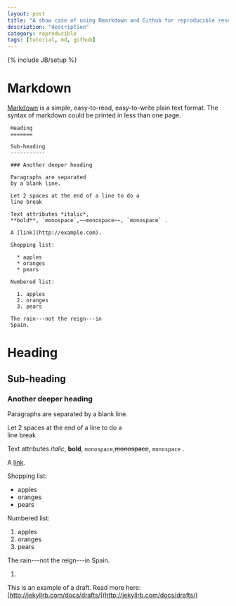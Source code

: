 ```yaml
---
layout: post
title: "A show case of using Rmarkdown and Github for reproducible research"
description: "description"
category: reproducible
tags: [tutorial, md, github]
---
```

{% include JB/setup %}


# Markdown
[Markdown](http://daringfireball.net/projects/markdown/) is a simple, easy-to-read, easy-to-write plain text format. The syntax of markdown could be printed in less than one page.

```
 Heading
 =======
 
 Sub-heading
 -----------
 
 ### Another deeper heading
 
 Paragraphs are separated
 by a blank line.
 
 Let 2 spaces at the end of a line to do a  
 line break
 
 Text attributes *italic*,
 **bold**, `monospace`,~~monospace~~, `monospace` .
 
 A [link](http://example.com).
 
 Shopping list:
 
   * apples
   * oranges
   * pears
 
 Numbered list:
 
   1. apples
   2. oranges
   3. pears
 
 The rain---not the reign---in
 Spain.
```

 Heading
 =======
 
 Sub-heading
 -----------
 
 ### Another deeper heading
 
 Paragraphs are separated
 by a blank line.
 
 Let 2 spaces at the end of a line to do a  
 line break
 
 Text attributes *italic*,
 **bold**, `monospace`,~~monospace~~, `monospace` .
 
 A [link](http://example.com).
 
 Shopping list:
 
   * apples
   * oranges
   * pears
 
 Numbered list:
 
   1. apples
   2. oranges
   3. pears
 
 The rain---not the reign---in
 Spain.


  
1. 

This is an example of a draft. Read more here: [http://jekyllrb.com/docs/drafts/](http://jekyllrb.com/docs/drafts/)
